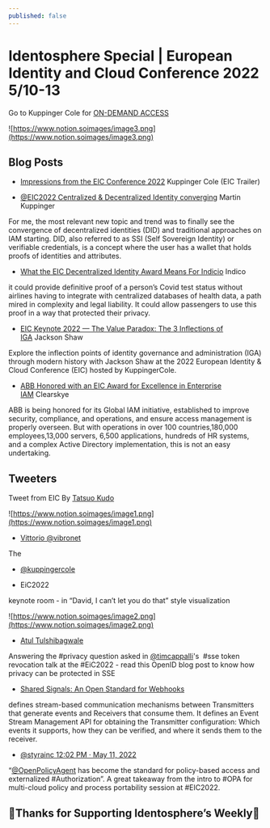 ```yaml
---
published: false
---
```


# Identosphere Special | European Identity and Cloud Conference 2022 5/10-13

Go to Kuppinger Cole for [ON-DEMAND ACCESS](https://www.kuppingercole.com/book/eic2022)

![https://www.notion.soimages/image3.png](https://www.notion.soimages/image3.png)

## Blog Posts

* [Impressions from the EIC Conference 2022](https://www.kuppingercole.com/watch/eic2022-impressions) Kuppinger Cole (EIC Trailer)

* [@EIC2022 Centralized & Decentralized Identity converging](https://www.linkedin.com/pulse/eic2022-centralized-decentralized-identity-converging-kuppinger/) Martin Kuppinger

For me, the most relevant new topic and trend was to finally see the convergence of decentralized identities (DID) and traditional approaches on IAM starting. DID, also referred to as SSI (Self Sovereign Identity) or verifiable credentials, is a concept where the user has a wallet that holds proofs of identities and attributes.


* [What the EIC Decentralized Identity Award Means For Indicio](https://indicio.tech/what-the-eic-decentralized-identity-award-means-for-indicio/) Indico

it could provide definitive proof of a person’s Covid test status without airlines having to integrate with centralized databases of health data, a path mired in complexity and legal liability. It could allow passengers to use this proof in a way that protected their privacy.

* [EIC Keynote 2022 — The Value Paradox: The 3 Inflections of IGA](https://www.youtube.com/watch?v=ejA_YoyhrBg) Jackson Shaw

Explore the inflection points of identity governance and administration (IGA) through modern history with Jackson Shaw at the 2022 European Identity & Cloud Conference (EIC) hosted by KuppingerCole.

* [ABB Honored with an EIC Award for Excellence in Enterprise IAM](https://blog.clearskye.com/abb-honored-with-an-eic-award-for-excellence-in-enterprise-iam) Clearskye

ABB is being honored for its Global IAM initiative, established to improve security, compliance, and operations, and ensure access management is properly overseen. But with operations in over 100 countries,180,000 employees,13,000 servers, 6,500 applications, hundreds of HR systems, and a complex Active Directory implementation, this is not an easy undertaking.




## Tweeters

Tweet from EIC By [Tatsuo Kudo](https://twitter.com/tkudos/status/1525039878911713282)

![https://www.notion.soimages/image1.png](https://www.notion.soimages/image1.png)

* [Vittorio @vibronet](https://twitter.com/vibronet/status/1523948063697551362)

The

* [@kuppingercole](https://twitter.com/kuppingercole)

* EiC2022

keynote room - in “David, I can’t let you do that” style visualization

![https://www.notion.soimages/image2.png](https://www.notion.soimages/image2.png)

* [Atul Tulshibagwale](https://twitter.com/zirotrust/status/1523944752516845573)

Answering the #privacy question asked in [@timcappalli](https://twitter.com/timcappalli)'s  #sse token revocation talk at the #EiC2022 - read this OpenID blog post to know how privacy can be protected in SSE

* [Shared Signals: An Open Standard for Webhooks](https://openid.net/2021/08/24/shared-signals-an-open-standard-for-webhooks/)

defines stream-based communication mechanisms between Transmitters that generate events and Receivers that consume them. It defines an Event Stream Management API for obtaining the Transmitter configuration: Which events it supports, how they can be verified, and where it sends them to the receiver.

* [@styrainc 12:02 PM · May 11, 2022](https://twitter.com/styrainc/status/1524419573096800257)

“[@OpenPolicyAgent](https://twitter.com/OpenPolicyAgent) has become the standard for policy-based access and externalized #Authorization”. A great takeaway from the intro to #OPA for multi-cloud policy and process portability session at #EIC2022.

## 🎉Thanks for Supporting Identosphere’s Weekly🎉